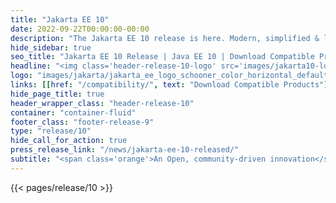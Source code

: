 ```yaml
---
title: "Jakarta EE 10"
date: 2022-09-22T00:00:00-00:00
description: "The Jakarta EE 10 release is here. Modern, simplified & lightweight, see what's new in the Jakarta EE 10 Specifications."
hide_sidebar: true
seo_title: "Jakarta EE 10 Release | Java EE 10 | Download Compatible Products & Specifications"
headline: "<img class='header-release-10-logo' src='images/jakarta10-logo.svg' alt='Jakarta EE 10'>"
logo: "images/jakarta/jakarta_ee_logo_schooner_color_horizontal_default.png"
links: [[href: "/compatibility/", text: "Download Compatible Products"], [href: "/specifications/", text: "Specifications"]]
hide_page_title: true
header_wrapper_class: "header-release-10"
container: "container-fluid"
footer_class: "footer-release-9"
type: "release/10"
hide_call_for_action: true
press_release_link: "/news/jakarta-ee-10-released/"
subtitle: "<span class='orange'>An Open, community-driven innovation</span><br> driving the future of cloud native Java technologies"
---
```


{{< pages/release/10 >}}

